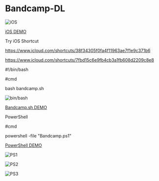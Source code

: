 # Bandcamp-DL

![iOS](https://data.tooliphone.net/iskin/themes/21253/13479/preview-256.png)

[iOS DEMO](https://www.youtube.com/watch?v=9dArUfQN-KI)

Try iOS Shortcut

https://www.icloud.com/shortcuts/38f34305f0fa4f11963ae7f1e9c371b6

https://www.icloud.com/shortcuts/7fbd15c6e9fb4cb3a1fb608d2209c8e8

#!/bin/bash

#cmd

bash bandcamp.sh

![bin/bash](https://ih1.redbubble.net/image.625377845.4942/st,small,845x845-pad,1000x1000,f8f8f8.u2.jpg)

[Bandcamp.sh DEMO](https://www.youtube.com/watch?v=GdiqblQP7Vg)

PowerShell

#cmd

powershell -file "Bandcamp.ps1"

[PowerShell DEMO](https://www.youtube.com/watch?v=sfj-E6jebYg)

![PS1](https://i.imgur.com/TfgoFMil.png)

![PS2](https://i.imgur.com/uDvicPTl.png)

![PS3](https://i.imgur.com/iwwfLQGl.png)

